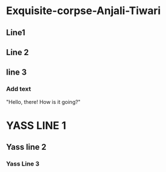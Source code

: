 
# Exquisite-corpse-Anjali-Tiwari

## Line1

## Line 2 
## line 3

### Add text
"Hello, there! How is it going?"
# YASS LINE 1
## Yass line 2
### Yass Line 3
